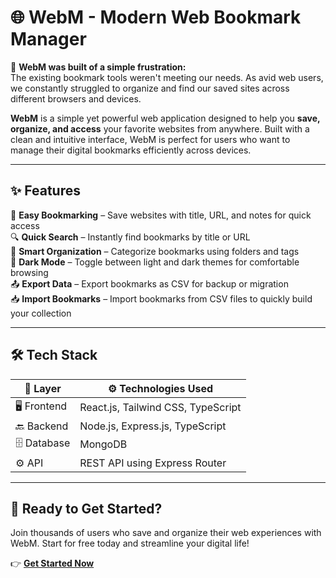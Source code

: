 # 🌐 WebM - Modern Web Bookmark Manager

📣 **WebM was built of a simple frustration:**  
The existing bookmark tools weren't meeting our needs. As avid web users, we constantly struggled to organize and find our saved sites across different browsers and devices.

**WebM** is a simple yet powerful web application designed to help you **save, organize, and access** your favorite websites from anywhere. Built with a clean and intuitive interface, WebM is perfect for users who want to manage their digital bookmarks efficiently across devices.

---

## ✨ Features

📌 **Easy Bookmarking** – Save websites with title, URL, and notes for quick access  
🔍 **Quick Search** – Instantly find bookmarks by title or URL  
📂 **Smart Organization** – Categorize bookmarks using folders and tags  
🌙 **Dark Mode** – Toggle between light and dark themes for comfortable browsing  
📤 **Export Data** – Export bookmarks as CSV for backup or migration  
📥 **Import Bookmarks** – Import bookmarks from CSV files to quickly build your collection  

---

## 🛠️ Tech Stack

| 🧩 Layer     | ⚙️ Technologies Used                      |
|-------------|-------------------------------------------|
| 🖥️ Frontend  | React.js, Tailwind CSS, TypeScript         |
| 🔙 Backend   | Node.js, Express.js, TypeScript            |
| 🗄️ Database  | MongoDB                                   |
| ⚙️ API       | REST API using Express Router              |

---

## 🚀 Ready to Get Started?

Join thousands of users who save and organize their web experiences with WebM. Start for free today and streamline your digital life!

👉 **[Get Started Now](https://web-m-sand.vercel.app/)**

